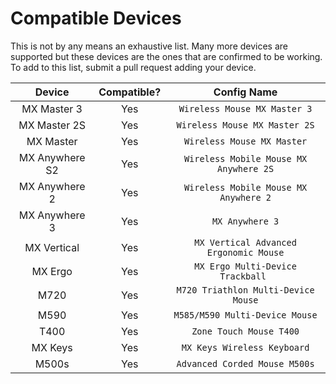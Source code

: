 # Compatible Devices

This is not by any means an exhaustive list. Many more devices are supported but these devices are the ones that are confirmed to be working. To add to this list, submit a pull request adding your device.

|     Device     | Compatible? |              Config Name               |
| :------------: | :---------: | :------------------------------------: |
|  MX Master 3   |     Yes     |      `Wireless Mouse MX Master 3`      |
|  MX Master 2S  |     Yes     |     `Wireless Mouse MX Master 2S`      |
|   MX Master    |     Yes     |       `Wireless Mouse MX Master`       |
| MX Anywhere S2 |     Yes     | `Wireless Mobile Mouse MX Anywhere 2S` |
| MX Anywhere 2  |     Yes     | `Wireless Mobile Mouse MX Anywhere 2`  |
| MX Anywhere 3  |     Yes     |            `MX Anywhere 3`             |
|  MX Vertical   |     Yes     | `MX Vertical Advanced Ergonomic Mouse` |
|    MX Ergo     |     Yes     |   `MX Ergo Multi-Device Trackball `    |
|      M720      |     Yes     |  `M720 Triathlon Multi-Device Mouse`   |
|      M590      |     Yes     |     `M585/M590 Multi-Device Mouse`     |
|      T400      |     Yes     |        `Zone Touch Mouse T400`         |
|    MX Keys     |     Yes     |      `MX Keys Wireless Keyboard`       |
|      M500s     |     Yes     |     `Advanced Corded Mouse M500s`      |
